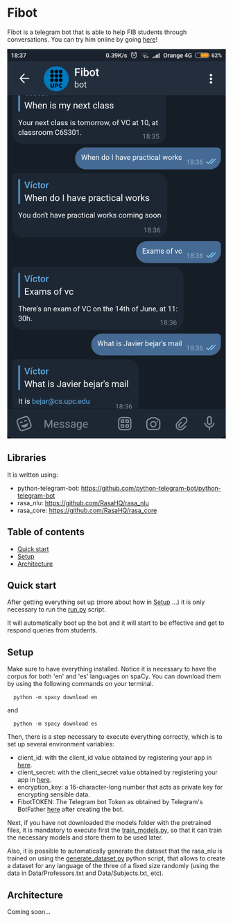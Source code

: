 # Fibot
Fibot is a telegram bot that is able to help FIB students through conversations. You can try him online by going [here](https://telegram.me/TestTFGbot.)!

<img src="/images_demo/dialog_3.png">

## Libraries
It is written using:
  * python-telegram-bot: https://github.com/python-telegram-bot/python-telegram-bot
  * rasa_nlu: https://github.com/RasaHQ/rasa_nlu
  * rasa_core: https://github.com/RasaHQ/rasa_core

## Table of contents
  * [Quick start](#quick-start)
  * [Setup](#setup)
  * [Architecture](#architecture)

## Quick start
After getting everything set up (more about how in [Setup](#setup) ...) it is only necessary to run the [run.py](./run.py) script.

It will automatically boot up the bot and it will start to be effective and get to respond queries from students.

## Setup
Make sure to have everything installed. Notice it is necessary to have the corpus for both 'en' and 'es' languages on spaCy.
You can download them by using the following commands on your terminal.
```
  python -m spacy download en
```
and
```
  python -m spacy download es
```
Then, there is a step necessary to execute everything correctly, which is to set up several environment variables:
  * client_id: with the client_id value obtained by registering your app in [here](https://api.fib.upc.edu/v2/).
  * client_secret: with the client_secret value obtained by registering your app in [here](https://api.fib.upc.edu/v2/).
  * encryption_key: a 16-character-long number that acts as private key for encrypting sensible data.
  * FibotTOKEN: The Telegram bot Token as obtained by Telegram's BotFather [here](https://telegram.me/BotFather) after creating the bot.

Next, if you have not downloaded the models folder with the pretrained files, it is mandatory to execute first the [train_models.py](./train_models.py), so that it can train the necessary models and store them to be used later.

Also, it is possible to automatically generate the dataset that the rasa_nlu is trained on using the [generate_dataset.py](./generate_dataset.py) python script, that allows to create a dataset for any language of the three of a fixed size randomly (using the data in Data/Professors.txt and Data/Subjects.txt, etc).

## Architecture
Coming soon...
